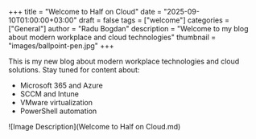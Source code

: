 +++
title = "Welcome to Half on Cloud"
date = "2025-09-10T01:00:00+03:00"
draft = false
tags = ["welcome"]
categories = ["General"]
author = "Radu Bogdan"
description = "Welcome to my blog about modern workplace and cloud technologies"
thumbnail = "images/ballpoint-pen.jpg"
+++


This is my new blog about modern workplace technologies and cloud solutions. 
Stay tuned for content about:

- Microsoft 365 and Azure
- SCCM and Intune
- VMware virtualization
- PowerShell automation

![Image Description](Welcome to Half on Cloud.md)
